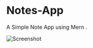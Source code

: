 # Notes-App
A Simple Note App using Mern .  

![Screenshot](https://i.postimg.cc/x8FfkgNq/Screenshot-2023-05-25-235424.png)
